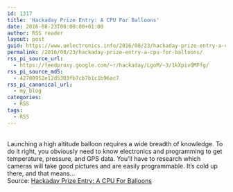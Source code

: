 ```yaml
---
id: 1317
title: 'Hackaday Prize Entry: A CPU For Balloons'
date: 2016-08-23T06:00:00+01:00
author: RSS reader
layout: post
guid: https://www.uelectronics.info/2016/08/23/hackaday-prize-entry-a-cpu-for-balloons/
permalink: /2016/08/23/hackaday-prize-entry-a-cpu-for-balloons/
rss_pi_source_url:
  - https://feedproxy.google.com/~r/hackaday/LgoM/~3/1kXpivQMFfg/
rss_pi_source_md5:
  - 42700952e12d5303fb7cb7b1c1b96ac7
rss_pi_canonical_url:
  - my_blog
categories:
  - RSS
tags:
  - RSS
---
```

&#013;  
Launching a high altitude balloon requires a wide breadth of knowledge. To do it right, you obviously need to know electronics and programming to get temperature, pressure, and GPS data. You’ll have to research which cameras will take good pictures and are easily programmable. It’s cold up there, and that means…&#013;  
Source: <a href="https://feedproxy.google.com/~r/hackaday/LgoM/~3/1kXpivQMFfg/" target="_blank">Hackaday Prize Entry: A CPU For Balloons</a>